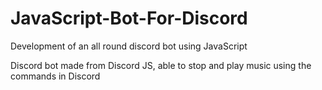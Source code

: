 # JavaScript-Bot-For-Discord
Development of an all round discord bot using JavaScript

Discord bot made from Discord JS, able to stop and play music using the commands in Discord
